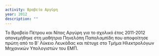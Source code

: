 ```yaml
---
activity: Βραβεία Αργύρη
year: 2012
description: ""
---
```

Το Βραβείο Πέτρου και Νίτας Αργύρη για το σχολικό έτος 2011-2012 απονεμήθηκε στη μαθήτρια Πηνελόπη Παπαλαμπίδη που αποφοίτησε πρώτη από το Β' Λύκειο Λευκάδας και πέτυχε στο Τμήμα Ηλεκτρολόγων Μηχανικών Υπολογιστών του ΕΜΠ.

